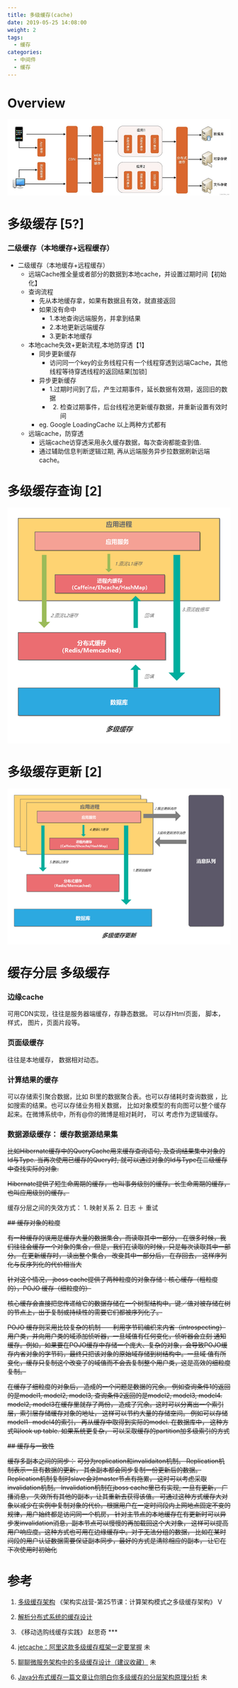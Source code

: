 ```yaml
---
title: 多级缓存(cache)
date: 2019-05-25 14:08:00
weight: 2
tags:
  - 缓存
categories:
  - 中间件  
  - 缓存
---
```


<p></p>
<!-- more -->

# Overview
![arch](./images/arch.jpg)


# 多级缓存 [5?]
### 二级缓存（本地缓存+远程缓存）
+ 二级缓存（本地缓存+远程缓存）
	- 远端Cache推全量或者部分的数据到本地cache，并设置过期时间【初始化】
	- 查询流程
		- 先从本地缓存拿，如果有数据且有效，就直接返回
		- 如果没有命中
			- 1.本地查询远端服务，并拿到结果
			- 2.本地更新远端缓存
			- 3.更新本地缓存
	- 本地cache失效+更新流程,本地防穿透【1】
		- 同步更新缓存
			- 访问同一个key的业务线程只有一个线程穿透到远端Cache，其他线程等待穿透线程的返回结果[加锁]
		- 异步更新缓存
			- 1.过期时间到了后，产生过期事件，延长数据有效期，返回旧的数据
			- 2. 检查过期事件，后台线程池更新缓存数据，并重新设置有效时间
		- eg. Google LoadingCache 以上两种方式都有
	- 远端cache，防穿透
		- 远端cache访穿透采用永久缓存数据，每次查询都能查到值.
		- 通过辅助信息判断逻辑过期, 再从远端服务异步拉数据刷新远端cache。

# 多级缓存查询 [2]
![query](./images/query.png)

# 多级缓存更新 [2]
![update](./images/update.png)

# 缓存分层  多级缓存
###   边缘cache
可用CDN实现，往往是服务器端缓存，存静态数据。
可以存Html页面， 脚本， 样式， 图片，页面片段等。

###   页面级缓存 
往往是本地缓存， 数据相对动态。

###    计算结果的缓存
可以存储索引聚合数据，比如  BI里的数据聚合表。也可以存储耗时查询数据 ，比如搜索的结果。也可以存储业务相关数据， 比如对象模型的有向图可以整个缓存起来。在微博系统中，所有@你的微博是相对耗时， 可以 考虑作为逻辑缓存。

###   数据源级缓存： 缓存数据源结果集
~~比如Hibernate缓存中的QueryCache用来缓存查询语句, 及查询结果集中对象的Id与Type. 当再次使用已缓存的Query时, 就可以通过对象的Id与Type在二级缓存中查找实际的对象.~~

~~Hibernate提供了短生命周期的缓存， 也叫事务级别的缓存。长生命周期的缓存，也叫应用级别的缓存。~~

  缓存分层之间的失效方式： 1. 映射关系  2. 日志 ＋ 重试

~~## 缓存对象的粒度~~  

~~有一种缓存的误用是缓存大量的数据集合，而读取其中一部分。 在很多时候，我们往往会缓存一个对象的集合，但是，我们在读取的时候，只是每次读取其中一部分。 在更新缓存时， 读出整个集合， 改变其中一部分后， 在存回去， 这样序列化与反序列化的代价相当大~~

~~针对这个情况， jboss cache提供了两种粒度的对象存储：核心缓存（粗粒度的），POJO 缓存（细粒度的）~~

~~核心缓存会直接把您传递给它的数据存储在一个树型结构中。键／值对被存储在树的节点上，出于复制或持续性的需要它们都被序列化了。~~

~~POJO 缓存则采用比较复杂的机制——利用字节码编织来内省（introspecting）用户类，并向用户类的域添加侦听器，一旦域值有任何变化，侦听器会立刻 通知缓存。例如，如果要在POJO缓存中存储一个庞大、复杂的对象，会导致POJO缓存内省对象的字节码，最终只把该对象的原始域存储到树结构中。一旦域 值有所变化，缓存只复制这个改变了的域值而不会去复制整个用户类，这是高效的细粒度复制。~~

~~在缓存了细粒度的对象后， 造成的一个问题是数据的冗余。 例如查询条件1的返回的是model1, model2, model3, 查询条件2返回的是model2, model3, model4. model2, model3在缓存里就存了两份， 造成了冗余。这时可以分离出一个索引层，索引层存储缓存对象的地址， 这样可以节约大量的存储空间。 例如可以存储model1- model4的索引， 再从缓存中取得到实际的model.  在数据库中， 这种方式叫look up table. 如果系统更复杂， 可以采取缓存的partition加多级索引的方式~~


~~## 缓存与一致性~~

  ~~缓存多副本之间的同步：~~
  ~~可分为replication和invalidaiton机制。 Replication机制表示一旦有数据的更新， 其余副本都会同步复制一份更新后的数据。Replication机制复制时slave会对master节点有拖累， 这时可以考虑采取invalidation机制。 Invalidation机制在jboss cache里已有实现, 一旦有更新， 广播消息， 失效所有其他的副本，让其重新去获得该值。 可通过这种方式缓存大对象以减少在实例中复制对象的代价。根据用户在一定时间段内上网地点固定不变的规律，用户始终都是访问同一个机房， 针对主节点的本地缓存在有更新时可以异步发invalidation消息，副本节点可以慢慢的再加载回这个大对象， 这样可以提高用户响应度。这种方式也可用在边缘缓存中。对于无法分组的数据， 比如在某时间段的用户认证数据需要保证副本同步，最好的方式是清除相应的副本， 让它在下次使用时初始化~~


# 参考
1. [多级缓存架构](https://blog.csdn.net/lee_nacl/article/details/127860463)
   《架构实战营-第25节课：计算架构模式之多级缓存架构》 V
2. [解析分布式系统的缓存设计](https://zhuanlan.zhihu.com/p/497029871)
5. 《移动选购线缓存实践》 赵思奇 *** 

100. [jetcache：阿里这款多级缓存框架一定要掌握](http://wed.xjx100.cn/news/154282.html) 未
101. [聊聊微服务架构中的多级缓存设计（建议收藏）](https://blog.51cto.com/u_15989526/6287632) 未
102. [Java分布式缓存一篇文章让你明白你多级缓存的分层架构原理分析](https://zhuanlan.zhihu.com/p/606469614) 未

